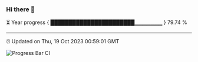 ### Hi there 👋

⏳ Year progress { ███████████████████████▁▁▁▁▁▁▁ } 79.74 %

---

⏰ Updated on Thu, 19 Oct 2023 00:59:01 GMT

![Progress Bar CI](https://github.com/liununu/liununu/workflows/Progress%20Bar%20CI/badge.svg)
